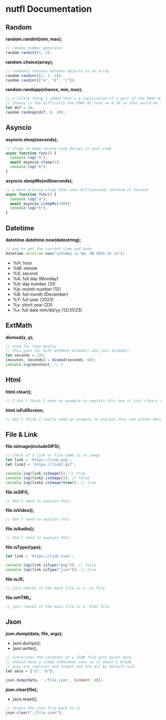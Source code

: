 # nutfl Documentation
## Random
**random.randint(min, max);**
```js
// random number generator
random.randint(1, 2);
```
**random.choice(array);**
```js
// randomly chooses between objects in an array
random.randint([1, 2, 3]);
random.randint(["a", "b", "c"]);
```
**random.randopp(chance, min, max);**
```js
// a little thing I added that's a replication of a part of the FNAF AI
// chance is the difficulty the FNAF AI runs on 0-20 so that would be like this:
let dif = 10;
random.randopp(dif, 0, 20);
```
## Asyncio
**asyncio.sleep(seconds);**
```js
// sleep to make second long delays in your code
async function func() {
  console.log("a");
  await asyncio.sleep(1);
  console.log("b");
}
```
**asyncio.sleepMs(milliseconds);**
```js
// a more precise sleep that uses milliseconds instead of seconds
async function func() {
  console.log("a");
  await asyncio.sleepMs(1000);
  console.log("b");
}
```
## Datetime
**datetime.datetime.now(datestring);**
```js
// way to get the current time and date
datetime.datetime.now("\nToday is %A, %B %dth %Y.\n");
```
- %H: hour
- %M: minute
- %S: second
- %A: full day (Monday)
- %d: day number (31)
- %b: month number (12)
- %B: full month (December)
- %Y: full year (2023)
- %y: short year (23)
- %x: full date mm/dd/yy (12/31/23)
## ExtMath
**divmod(x, y);**
```js
// used for time mostly
// this goes for both extMath.divmod() and just divmod()
let seconds = 120;
[minutes, seconds] = divmod(seconds, 60);
console.log(minutes); // 2
```
## Html
**html.clear();**
```js
// I don't think I need an example to explain this one it just clears the page
```
**html.isFullScreen;**
```js
// don't think I really need an example to explain this one either because it just checks if the html page is fullscreen
```
## File & Link
**file.isImage(includeGIFS);**
```js
// check if a link or file name is an image
let link = 'https://link.png';
let link2 = 'https://link2.gif';

console.log(link.isImage()); // true
console.log(link2.isImage()); // false
console.log(link2.isImage(true)); // true
```
**file.isGIF();**
```js
// don't need to explain this
```
**file.isVideo();**
```js
// don't need to explain this
```
**file.isAudio();**
```js
// don't need to explain this
```
**file.isType(type);**
```js
let link = 'https://link.json';

console.log(link.isType("png")); // false
console.log(link.isType("json")); // true
```
**file.isJS;**
```js
// just checks if the main file is a .js file
```
**file.isHTML;**
```js
// just checks if the main file is a .html file
```
## Json
**json.dump(data, file, args);**
- json.dumps();
- json.write();
```js
// overwrites the contents of a JSON file with given data
// should have a sleep inbetween uses so it doesn't break
// args are replacer and indent and are all by default null
let data = {"a": "b"};

json.dump(data, './file.json', {indent: 4});
```
**json.clear(file);**
- json.reset();
```js
// resets the json file back to {}
json.clear("./file.json");
```
